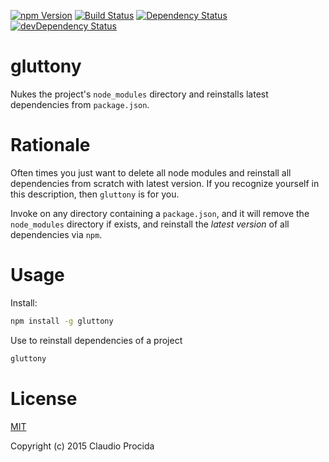[![npm Version](https://img.shields.io/npm/v/gluttony.svg)](https://www.npmjs.com/package/gluttony)
[![Build Status](https://travis-ci.org/decadentjs/gluttony.svg?branch=master)](https://travis-ci.org/decadentjs/gluttony)
[![Dependency Status](https://david-dm.org/decadentjs/gluttony.svg)](https://david-dm.org/decadentjs/gluttony)
[![devDependency Status](https://david-dm.org/decadentjs/gluttony/dev-status.svg)](https://david-dm.org/decadentjs/gluttony#info=devDependencies)


# gluttony

Nukes the project's `node_modules` directory and reinstalls latest dependencies from `package.json`.

# Rationale

Often times you just want to delete all node modules and reinstall all dependencies from scratch with latest version.
If you recognize yourself in this description, then `gluttony` is for you.

Invoke on any directory containing a `package.json`, and it will remove the `node_modules` directory if exists, and
reinstall the _latest version_ of all dependencies via `npm`.

# Usage

Install:

```bash
npm install -g gluttony
```

Use to reinstall dependencies of a project

```bash
gluttony
```

# License

[MIT](http://opensource.org/licenses/MIT)

Copyright (c) 2015 Claudio Procida
